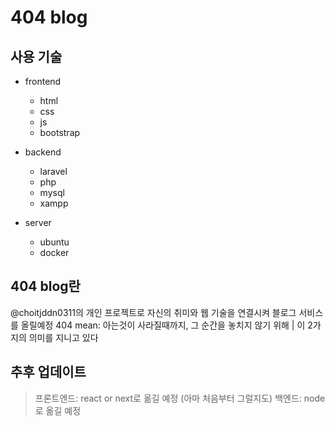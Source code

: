 # 404 blog

## 사용 기술
- frontend
  - html
  - css
  - js
  - bootstrap
 
- backend
  - laravel
  - php
  - mysql
  - xampp
 
- server
    - ubuntu
    - docker
 
## 404 blog란
@choitjddn0311의 개인 프로젝트로 자신의 취미와 웹 기술을 연결시켜 블로그 서비스를 올릴예정
404 mean: 아는것이 사라질때까지, 그 순간을 놓치지 않기 위해 | 이 2가지의 의미를 지니고 있다

## 추후 업데이트
> 프론트엔드: react or next로 옮길 예정 (아마 처음부터 그럴지도)
> 백엔드: node로 옮길 예정

